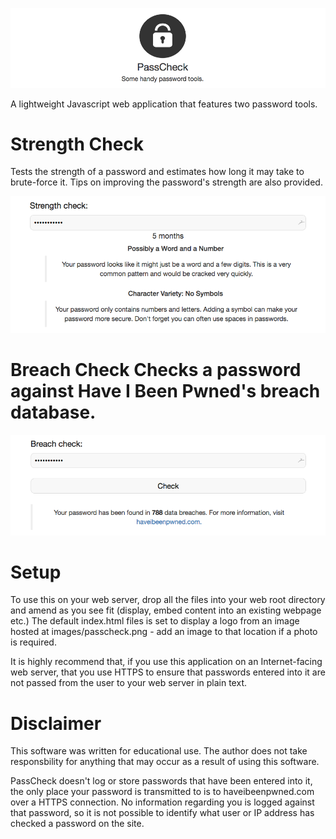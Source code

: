 ![Alt text](/screenshots/logo-wide.png)

A lightweight Javascript web application that features two password tools.

# Strength Check 
Tests the strength of a password and estimates how long it may take to brute-force it. Tips on improving the password's strength are also provided. 

![Alt text](/screenshots/screenshot3.png)

# Breach Check Checks a password against Have I Been Pwned's breach database.

![Alt text](/screenshots/screenshot2.png)

# Setup

To use this on your web server, drop all the files into your web root directory and amend as you see fit (display, embed content into an existing webpage etc.) The default index.html files is set to display a logo from an image hosted at images/passcheck.png - add an image to that location if a photo is required.

It is highly recommend that, if you use this application on an Internet-facing web server, that you use HTTPS to ensure that passwords entered into it are not passed from the user to your web server in plain text.

# Disclaimer

This software was written for educational use. The author does not take responsbility for anything that may occur as a result of using this software.

PassCheck doesn't log or store passwords that have been entered into it, the only place your password is transmitted to is to haveibeenpwned.com over a HTTPS connection. No information regarding you is logged against that password, so it is not possible to identify what user or IP address has checked a password on the site.
